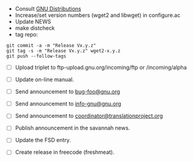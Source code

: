 - Consult [GNU Distributions](https://www.gnu.org/prep/maintain/maintain.html#Distributions)
- Increase/set version numbers (wget2 and libwget) in configure.ac
- Update NEWS
- make distcheck
- tag repo:
```
git commit -a -m "Release Vx.y.z"
git tag -s -m "Release Vx.y.z" wget2-x.y.z
git push --follow-tags
```
   - [ ] Upload triplet to ftp-upload.gnu.org/incoming/ftp or /incoming/alpha
   - [ ] Update on-line manual.

   - [ ] Send announcement to bug-foo@gnu.org
   - [ ] Send announcement to info-gnu@gnu.org
   - [ ] Send announcement to coordinator@translationproject.org
   - [ ] Publish announcement in the savannah news.

   - [ ] Update the FSD entry.
   - [ ] Create release in freecode (freshmeat).
